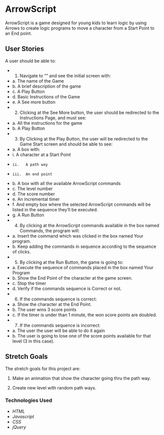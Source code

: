 # ArrowScript

ArrowScript is a game designed for young kids to learn logic by using Arrows to create logic programs to move a character from a Start Point to an End point.


## User Stories

A user should be able to:

* 1.	Navigate to “<project URL>” and see the initial screen with:
*   a.	The name of the Game
*   b.	A brief description of the game
*   c.	A Play Button
*   d.	Basic Instructions of the Game
*   e.	A See more button
* 2.	Clicking at the See More button, the user should be redirected to the Instructions Page, and must see:
*   a.	All the instructions for the game
*   b.	A Play Button
* 3.	By Clicking at the Play Button, the user will be redirected to the Game Start screen and should be able to see:
*   a.	A box with:
*   i.	A character at a Start Point
*     ii.	A path way
*     iii.	An end point
*   b.	A box with all the available ArrowScript commands
*   c.	The level number
*   d.	The score number
*   e.	An incremental timer
*   f.	And empty box where the selected ArrowScript commands will be listed in the sequence they’ll be executed.
*   g.	A Run Button
*  4.	By clicking at the ArrowScript commands available in the box named Commands, the program will:
*   a.	Insert the command which was clicked in the box named Your program.
*   b.	Keep adding the commands in sequence according to the sequence of clicks.
* 5.	By clicking at the Run Button, the game is going to:
*   a.	Execute the sequence of commands placed in the box named Your Program
*   b.	Show the End Point of the character at the game screen.
*   c.	Stop the timer
*   d.	Verify if the commands sequence is Correct or not.
* 6.	If the commands sequence is correct:
*   a.	Show the character at the End Point.
*   b.	The user wins 3 score points
*   c.	If the timer is under than 1 minute, the won score points are doubled.
* 7.	If the commands sequence is incorrect:
*   a.	The user the user will be able to do it again
*   b.	The user is going to lose one of the score points available for that level (3 in this case).


## Stretch Goals

The stretch goals for this project are:

1.	Make an animation that show the character going thru the path way.

2.	Create new level with random path ways.


### Technologies Used

* *HTML*
* *Javascript*
* *CSS*
* *jQuery*
